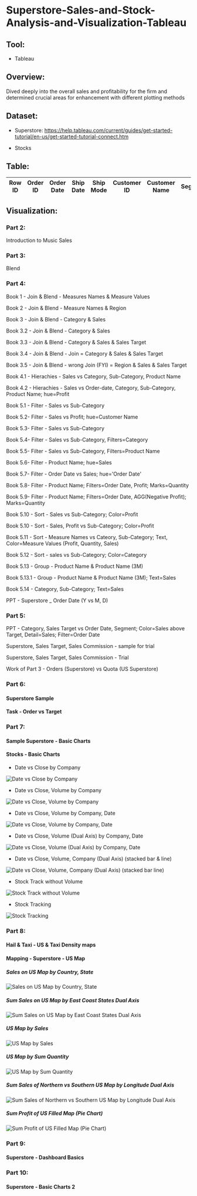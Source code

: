 # Superstore-Sales-and-Stock-Analysis-and-Visualization-Tableau


## Tool:

- Tableau

## Overview:

Dived deeply into the overall sales and profitability for the firm and determined crucial areas for enhancement with different plotting methods

## Dataset:

- Superstore: https://help.tableau.com/current/guides/get-started-tutorial/en-us/get-started-tutorial-connect.htm

- Stocks

## Table:

| Row ID	| Order ID | Order Date	| Ship Date | Ship Mode | Customer ID |	Customer Name	| Segment | Country | City | State | Postal Code | Region | Product ID | Category | Sub-Category | Product Name | Sales | Quantity | Discount | Profit |
|-|-|-|-|-|-|-|-|-|-|-|-|-|-|-|-|-|-|-|-|-|

## Visualization:

### Part 2:

Introduction to  Music Sales

### Part 3:

Blend

### Part 4:

Book 1 - Join & Blend - Measures Names & Measure Values

Book 2 - Join & Blend - Measure Names & Region

Book 3 - Join & Blend - Category & Sales

Book 3.2 - Join & Blend - Category & Sales

Book 3.3 - Join & Blend - Category & Sales & Sales Target

Book 3.4 - Join & Blend - Join = Category & Sales & Sales Target

Book 3.5 - Join & Blend - wrong Join (FYI) = Region & Sales & Sales Target

Book 4.1 - Hierachies - Sales vs Category, Sub-Category, Product Name

Book 4.2 - Hierachies - Sales vs Order-date, Category, Sub-Category, Product Name; hue=Profit

Book 5.1 - Filter - Sales vs Sub-Category

Book 5.2- Filter - Sales vs Profit; hue=Customer Name

Book 5.3- Filter - Sales vs Sub-Category

Book 5.4- Filter - Sales vs Sub-Category, Filters=Category

Book 5.5- Filter - Sales vs Sub-Category, Filters=Product Name

Book 5.6- Filter - Product Name; hue=Sales

Book 5.7- Filter - Order Date vs Sales; hue='Order Date'

Book 5.8- Filter - Product Name; Filters=Order Date, Profit; Marks=Quantity

Book 5.9- Filter - Product Name; Filters=Order Date, AGG(Negative Profit); Marks=Quantity

Book 5.10 - Sort - Sales vs Sub-Category; Color=Profit

Book 5.10 - Sort - Sales, Profit vs Sub-Category; Color=Profit

Book 5.11 - Sort - Measure Names vs Cateory, Sub-Category; Text, Color=Measure Values (Profit, Quantity, Sales)

Book 5.12 - Sort - sales vs Sub-Category; Color=Category

Book 5.13 - Group - Product Name & Product Name (3M)

Book 5.13.1 - Group - Product Name & Product Name (3M); Text=Sales

Book 5.14 - Category, Sub-Category; Text=Sales

PPT - Superstore _ Order Date (Y vs M, D)

### Part 5:
 
PPT - Category, Sales Target vs Order Date, Segment; Color=Sales above Target, Detail=Sales; Filter=Order Date

Superstore, Sales Target, Sales Commission - sample for trial

Superstore, Sales Target, Sales Commission - Trial

Work of Part 3 - Orders (Superstore) vs Quota (US Superstore)

### Part 6:

#### Superstore Sample

#### Task - Order vs Target

### Part 7:

#### Sample Superstore - Basic Charts

#### Stocks - Basic Charts

- Date vs Close by Company

![Date vs Close by Company](https://user-images.githubusercontent.com/70437668/140021146-c87ab690-ecd6-4198-b43e-cf2aeaf2b5d1.jpg)

- Date vs Close, Volume by Company

![Date vs Close, Volume by Company](https://user-images.githubusercontent.com/70437668/140021160-c5a52772-0e4c-4d35-9ea1-7f8a8f46dff1.jpg)

- Date vs Close, Volume by Company, Date

![Date vs Close, Volume by Company, Date](https://user-images.githubusercontent.com/70437668/140021174-5128d988-480b-4411-838c-1f0bcb674057.jpg)

- Date vs Close, Volume (Dual Axis) by Company, Date

![Date vs Close, Volume (Dual Axis) by Company, Date](https://user-images.githubusercontent.com/70437668/140021187-3ffa5515-f4f7-44c7-9c17-76b347cb9d12.jpg)

- Date vs Close, Volume, Company (Dual Axis) (stacked bar & line)

![Date vs Close, Volume, Company (Dual Axis) (stacked bar   line)](https://user-images.githubusercontent.com/70437668/140021201-bdfaa6e8-547c-4373-a2b5-81c0d1df7360.jpg)

- Stock Track without Volume

![Stock Track without Volume](https://user-images.githubusercontent.com/70437668/140021220-87e3dce5-5fac-460e-959b-558e266cb8e3.jpg)

- Stock Tracking

![Stock Tracking](https://user-images.githubusercontent.com/70437668/140021232-51ce2784-1094-47d3-b18c-2b4f97cd53d0.jpg)


### Part 8: 

#### Hail & Taxi - US & Taxi Density maps

#### Mapping - Superstore - US Map

##### Sales on US Map by Country, State

![Sales on US Map by Country, State](https://user-images.githubusercontent.com/70437668/140015752-ef9769e8-b568-47c4-9ac6-d381d87fe56b.jpg)

##### Sum Sales on US Map by East Coast States Dual Axis

![Sum Sales on US Map by East Coast States Dual Axis](https://user-images.githubusercontent.com/70437668/140015777-994da5c3-2c2c-418e-9e13-ec4ebb0f8f71.jpg)

##### US Map by Sales

![US Map by Sales](https://user-images.githubusercontent.com/70437668/140015806-fc82219d-2de8-4bc3-a8f2-585ef4dbaf9d.jpg)

##### US Map by Sum Quantity

![US Map by Sum Quantity](https://user-images.githubusercontent.com/70437668/140015815-bed2a83a-f440-4a20-9576-3c2daea2d399.jpg)

##### Sum Sales of Northern vs Southern US Map by Longitude Dual Axis

![Sum Sales of Northern vs Southern US Map by Longitude Dual Axis](https://user-images.githubusercontent.com/70437668/140015828-0d7f00a1-42d2-4602-8abb-679f19134679.jpg)

##### Sum Profit of US Filled Map (Pie Chart)

![Sum Profit of US Filled Map (Pie Chart)](https://user-images.githubusercontent.com/70437668/140015845-2bd61dc2-dfe4-4ee8-bafa-c48b5a30857f.jpg)

### Part 9:

#### Superstore - Dashboard Basics

### Part 10:

#### Superstore - Basic Charts 2

